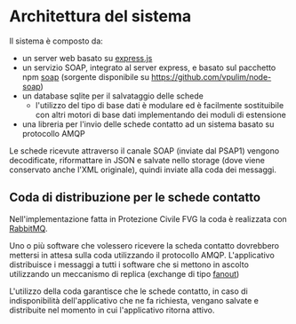 # Architettura del sistema

Il sistema è composto da:
- un server web basato su [express.js](https://expressjs.com/)
- un servizio SOAP, integrato al server express, e basato sul pacchetto npm [soap](https://www.npmjs.com/package/soap) (sorgente disponibile su https://github.com/vpulim/node-soap)
- un database sqlite per il salvataggio delle schede
	- l'utilizzo del tipo di base dati è modulare ed è facilmente sostituibile con altri motori di base dati implementando dei moduli di estensione
- una libreria per l'invio delle schede contatto ad un sistema basato su protocollo AMQP

Le schede ricevute attraverso il canale SOAP (inviate dal PSAP1) vengono decodificate, riformattare in JSON e salvate nello storage (dove viene conservato anche l'XML originale), quindi inviate alla coda dei messaggi.

## Coda di distribuzione per le schede contatto

Nell'implementazione fatta in Protezione Civile FVG la coda è realizzata con [RabbitMQ](https://www.rabbitmq.com/).

Uno o più software che volessero ricevere la scheda contatto dovrebbero mettersi in attesa sulla coda utilizzando il protocollo AMQP.
L'applicativo distribuisce i messaggi a tutti i software che si mettono in ascolto utilizzando un meccanismo di replica (exchange di tipo [fanout](https://www.rabbitmq.com/tutorials/amqp-concepts#exchange-fanout))

L'utilizzo della coda garantisce che le schede contatto, in caso di indisponibilità dell'applicativo che ne fa richiesta, vengano salvate e distribuite nel momento in cui l'applicativo ritorna attivo.

